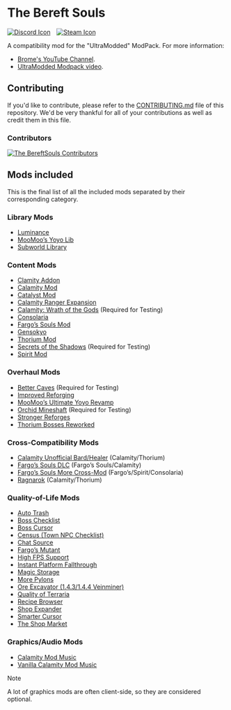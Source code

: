# The Bereft Souls

[![Discord Icon]][Discord]&emsp;[![Steam Icon]][Steam Workshop Link]&emsp;

[Discord Icon]: https://img.shields.io/badge/Discord-Brome%20World-black.svg
[Discord]: https://discord.com/invite/nYJfz3jgQy
[Steam Icon]: https://img.shields.io/badge/Steam%20Workshop-0960b7.svg
[Steam Workshop Link]: https://steamcommunity.com/sharedfiles/filedetails/?id=3340400317

A compatibility mod for the "UltraModded" ModPack. For more information:

- [Brome's YouTube Channel](https://www.youtube.com/@bromex_).
- [UltraModded Modpack video](https://www.youtube.com/watch?v=Q5F2woNRHNs).

## Contributing

If you'd like to contribute, please refer to the
[CONTRIBUTING.md](./CONTRIBUTING.md) file of this repository. We'd be very
thankful for all of your contributions as well as credit them in this file.

### Contributors

<!-- markdownlint-disable MD033 -->
<a href="https://github.com/bromeex/TheBereftSouls/graphs/contributors">
  <img
    src="https://contrib.rocks/image?repo=bromeex/TheBereftSouls"
    alt="The BereftSouls Contributors"
  />
</a>
<!-- markdownlint-enable MD033 -->

## Mods included

This is the final list of all the included mods separated by their
corresponding category.

### Library Mods

- [Luminance](https://steamcommunity.com/sharedfiles/filedetails/?id=3222493606)
- [MooMoo’s Yoyo Lib](https://steamcommunity.com/sharedfiles/filedetails/?id=3069154070)
- [Subworld Library](https://steamcommunity.com/sharedfiles/filedetails/?id=2785100219)

### Content Mods

- [Clamity Addon](https://steamcommunity.com/sharedfiles/filedetails/?id=3028584450 "Steam Workshop Link")
- [Calamity Mod](https://steamcommunity.com/sharedfiles/filedetails/?id=2824688072 "Steam Workshop Link")
- [Catalyst Mod](https://steamcommunity.com/sharedfiles/filedetails/?id=2838015851 "Steam Workshop Link")
- [Calamity Ranger Expansion](https://steamcommunity.com/sharedfiles/filedetails/?id=2860270524 "Steam Workshop Link")
- [Calamity: Wrath of the Gods](https://steamcommunity.com/sharedfiles/filedetails/?id=2995193002 "Steam Workshop Link")
  (Required for Testing)
- [Consolaria](https://steamcommunity.com/sharedfiles/filedetails/?id=2864843929 "Steam Workshop Link")
- [Fargo’s Souls Mod](https://steamcommunity.com/sharedfiles/filedetails/?id=2815540735 "Steam Workshop Link")
- [Gensokyo](https://steamcommunity.com/sharedfiles/filedetails/?id=2817254924 "Steam Workshop Link")
- [Thorium Mod](https://steamcommunity.com/sharedfiles/filedetails/?id=2909886416 "Steam Workshop Link")
- [Secrets of the Shadows](https://steamcommunity.com/sharedfiles/filedetails/?id=2843112914 "Steam Workshop Link")
  (Required for Testing)
- [Spirit Mod](https://steamcommunity.com/sharedfiles/filedetails/?id=2982372319 "Steam Workshop Link")

### Overhaul Mods

- [Better Caves](https://steamcommunity.com/sharedfiles/filedetails/?id=3158254975 "Steam Workshop Link")
  (Required for Testing)
- [Improved Reforging](https://steamcommunity.com/sharedfiles/filedetails/?id=3311951988 "Steam Workshop Link")
- [MooMoo’s Ultimate Yoyo Revamp](https://steamcommunity.com/sharedfiles/filedetails/?id=2977808495 "Steam Workshop Link")
- [Orchid Mineshaft](https://steamcommunity.com/sharedfiles/filedetails/?id=2939093580 "Steam Workshop Link")
  (Required for Testing)
- [Stronger Reforges](https://steamcommunity.com/sharedfiles/filedetails/?id=3267459688 "Steam Workshop Link")
- [Thorium Bosses Reworked](https://steamcommunity.com/sharedfiles/filedetails/?id=3070717963 "Steam Workshop Link")

### Cross-Compatibility Mods

- [Calamity Unofficial Bard/Healer](https://steamcommunity.com/sharedfiles/filedetails/?id=3142064272 "Steam Workshop Link")
  (Calamity/Thorium)
- [Fargo’s Souls DLC](https://steamcommunity.com/sharedfiles/filedetails/?id=3044249615 "Steam Workshop Link")
  (Fargo’s Souls/Calamity)
- [Fargo’s Souls More Cross-Mod](https://steamcommunity.com/sharedfiles/filedetails/?id=3326463997 "Steam Workshop Link")
  (Fargo’s/Spirit/Consolaria)
- [Ragnarok](https://steamcommunity.com/sharedfiles/filedetails/?id=3114886209 "Steam Workshop Link")
  (Calamity/Thorium)

### Quality-of-Life Mods

- [Auto Trash](https://steamcommunity.com/sharedfiles/filedetails/?id=2565540604 "Steam Workshop Link")
- [Boss Checklist](https://steamcommunity.com/sharedfiles/filedetails/?id=2669644269 "Steam Workshop Link")
- [Boss Cursor](https://steamcommunity.com/sharedfiles/filedetails/?id=2816694149 "Steam Workshop Link")
- [Census (Town NPC Checklist)](https://steamcommunity.com/sharedfiles/filedetails/?id=2687866031 "Steam Workshop Link")
- [Chat Source](https://steamcommunity.com/sharedfiles/filedetails/?id=2566083800 "Steam Workshop Link")
- [Fargo’s Mutant](https://steamcommunity.com/sharedfiles/filedetails/?id=2570931073 "Steam Workshop Link")
- [High FPS Support](https://steamcommunity.com/sharedfiles/filedetails/?id=3119712528 "Steam Workshop Link")
- [Instant Platform Fallthrough](https://steamcommunity.com/sharedfiles/filedetails/?id=2992213994 "Steam Workshop Link")
- [Magic Storage](https://steamcommunity.com/sharedfiles/filedetails/?id=2563309347 "Steam Workshop Link")
- [More Pylons](https://steamcommunity.com/sharedfiles/filedetails/?id=2974503494 "Steam Workshop Link")
- [Ore Excavator (1.4.3/1.4.4 Veinminer)](https://steamcommunity.com/sharedfiles/filedetails/?id=2565639705 "Steam Workshop Link")
- [Quality of Terraria](https://steamcommunity.com/sharedfiles/filedetails/?id=2797518634 "Steam Workshop Link")
- [Recipe Browser](https://steamcommunity.com/sharedfiles/filedetails/?id=2619954303 "Steam Workshop Link")
- [Shop Expander](https://steamcommunity.com/sharedfiles/filedetails/?id=2828370879 "Steam Workshop Link")
- [Smarter Cursor](https://steamcommunity.com/sharedfiles/filedetails/?id=2877850919 "Steam Workshop Link")
- [The Shop Market](https://steamcommunity.com/sharedfiles/filedetails/?id=2572367426 "Steam Workshop Link")

### Graphics/Audio Mods

- [Calamity Mod Music](https://steamcommunity.com/sharedfiles/filedetails/?id=2824688266 "Steam Workshop Link")
- [Vanilla Calamity Mod Music](https://steamcommunity.com/sharedfiles/filedetails/?id=2816188633 "Steam Workshop Link")

> [!NOTE]
> A lot of graphics mods are often client-side, so they are considered optional.
